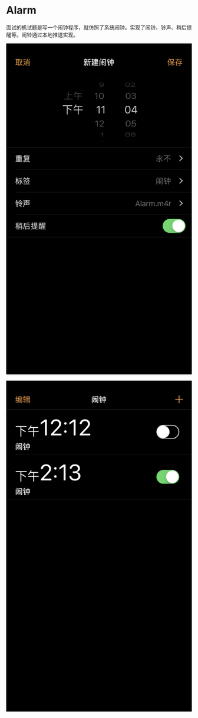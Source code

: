 # Alarm
面试的机试题是写一个闹钟程序，就仿照了系统闹钟。实现了闹铃、铃声、稍后提醒等。闹铃通过本地推送实现。

![a](https://github.com/xing-ou/Alarm/raw/master/images/IMG_2100.PNG)

![b](https://github.com/xing-ou/Alarm/raw/master/images/IMG_2099.PNG)

